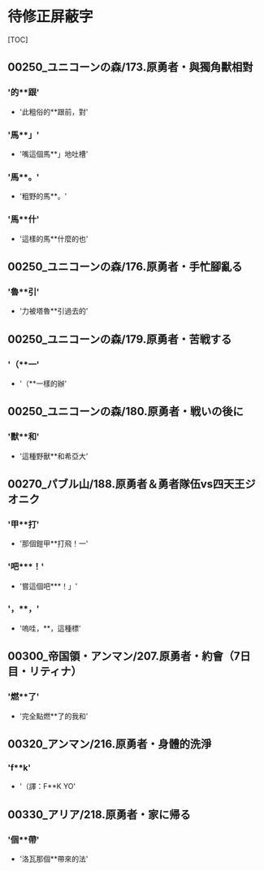 # 待修正屏蔽字

[TOC]

## 00250_ユニコーンの森/173.原勇者・與獨角獸相對

### '的**跟'

- '此粗俗的**跟前，對'

### '馬**」'

- '嘴這個馬**」地吐槽'

### '馬**。'

- '粗野的馬**。'

### '馬**什'

- '這樣的馬**什麼的也'


## 00250_ユニコーンの森/176.原勇者・手忙腳亂る

### '魯**引'

- '力被塔魯**引過去的'


## 00250_ユニコーンの森/179.原勇者・苦戦する

### '（**一'

- '（**一樣的辦'


## 00250_ユニコーンの森/180.原勇者・戦いの後に

### '獸**和'

- '這種野獸**和希亞大'


## 00270_パブル山/188.原勇者＆勇者隊伍vs四天王ジオニク

### '甲**打'

- '那個鎧甲**打飛！一'

### '吧***！'

- '嘗這個吧***！」'

### '，**，'

- '嗚哇，**，這種標'


## 00300_帝国領・アンマン/207.原勇者・約會（7日目・リティナ）

### '燃**了'

- '完全點燃**了的我和'


## 00320_アンマン/216.原勇者・身體的洗淨

### 'f**k'

- '（譯：F**K YO'


## 00330_アリア/218.原勇者・家に帰る

### '個**帶'

- '洛瓦那個**帶來的法'
